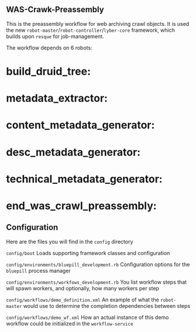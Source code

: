 WAS-Crawk-Preassembly
---------

This is the preassembly workflow for web archiving crawl objects. It is used the new  `robot-master`/`robot-controller`/`lyber-core` framework, which builds upon `resque` for job-management.

The workflow depends on 6 robots:
# build_druid_tree:
# metadata_extractor:
# content_metadata_generator:
# desc_metadata_generator:
# technical_metadata_generator:
# end_was_crawl_preassembly:
 

## Configuration

Here are the files you will find in the `config` directory

`config/boot`
Loads supporting framework classes and configuration

`config/environments/bluepill_development.rb`
Configuration options for the `bluepill` process manager

`config/environments/workfows_development.rb`
You list workflow steps that will spawn workers, and optionally, how many workers per step

`config/workflows/demo_definition.xml`
An example of what the `robot-master` would use to determine the completion dependencies between steps

`config/workflows/demo_wf.xml`
How an actual instance of this demo workflow could be initialized in the `workflow-service`

